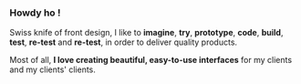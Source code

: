 ### Howdy ho !

Swiss knife of front design, I like to **imagine**, **try**, **prototype**, **code**, **build**, **test**, **re-test** and **re-test**, in order to deliver quality products.

Most of all, **I love creating beautiful, easy-to-use interfaces** for my clients and my clients' clients.
